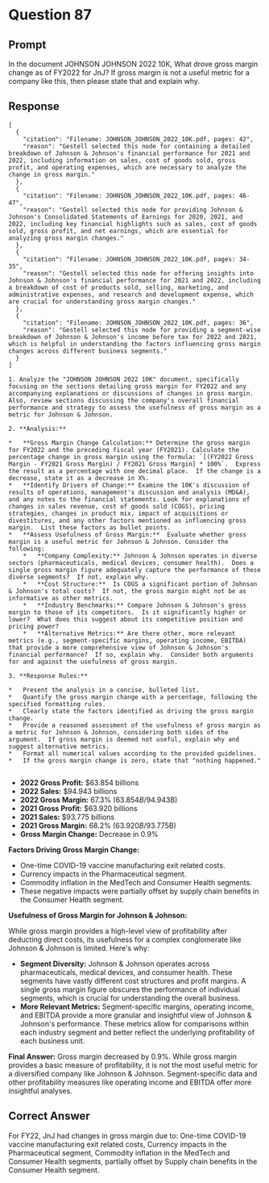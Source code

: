 # Question 87

## Prompt

In the document JOHNSON JOHNSON 2022 10K, What drove gross margin change as of FY2022 for JnJ? If gross margin is not a useful metric for a company like this, then please state that and explain why.

## Response

```results
[
  {
    "citation": "Filename: JOHNSON_JOHNSON_2022_10K.pdf, pages: 42",
    "reason": "Gestell selected this node for containing a detailed breakdown of Johnson & Johnson's financial performance for 2021 and 2022, including information on sales, cost of goods sold, gross profit, and operating expenses, which are necessary to analyze the change in gross margin."
  },
  {
    "citation": "Filename: JOHNSON_JOHNSON_2022_10K.pdf, pages: 46-47",
    "reason": "Gestell selected this node for providing Johnson & Johnson's Consolidated Statements of Earnings for 2020, 2021, and 2022, including key financial highlights such as sales, cost of goods sold, gross profit, and net earnings, which are essential for analyzing gross margin changes."
  },
  {
    "citation": "Filename: JOHNSON_JOHNSON_2022_10K.pdf, pages: 34-35",
    "reason": "Gestell selected this node for offering insights into Johnson & Johnson's financial performance for 2021 and 2022, including a breakdown of cost of products sold, selling, marketing, and administrative expenses, and research and development expense, which are crucial for understanding gross margin changes."
  },
  {
    "citation": "Filename: JOHNSON_JOHNSON_2022_10K.pdf, pages: 36",
    "reason": "Gestell selected this node for providing a segment-wise breakdown of Johnson & Johnson's income before tax for 2022 and 2021, which is helpful in understanding the factors influencing gross margin changes across different business segments."
  }
]
```

```cot
1. Analyze the "JOHNSON JOHNSON 2022 10K" document, specifically focusing on the sections detailing gross margin for FY2022 and any accompanying explanations or discussions of changes in gross margin.  Also, review sections discussing the company's overall financial performance and strategy to assess the usefulness of gross margin as a metric for Johnson & Johnson.

2. **Analysis:**

*   **Gross Margin Change Calculation:** Determine the gross margin for FY2022 and the preceding fiscal year (FY2021). Calculate the percentage change in gross margin using the formula: `[(FY2022 Gross Margin - FY2021 Gross Margin) / FY2021 Gross Margin] * 100%`.  Express the result as a percentage with one decimal place.  If the change is a decrease, state it as a decrease in X%.
*   **Identify Drivers of Change:** Examine the 10K's discussion of results of operations, management's discussion and analysis (MD&A), and any notes to the financial statements. Look for explanations of changes in sales revenue, cost of goods sold (COGS), pricing strategies, changes in product mix, impact of acquisitions or divestitures, and any other factors mentioned as influencing gross margin.  List these factors as bullet points.
*   **Assess Usefulness of Gross Margin:**  Evaluate whether gross margin is a useful metric for Johnson & Johnson. Consider the following:
    *   **Company Complexity:** Johnson & Johnson operates in diverse sectors (pharmaceuticals, medical devices, consumer health).  Does a single gross margin figure adequately capture the performance of these diverse segments?  If not, explain why.
    *   **Cost Structure:**  Is COGS a significant portion of Johnson & Johnson's total costs?  If not, the gross margin might not be as informative as other metrics.
    *   **Industry Benchmarks:** Compare Johnson & Johnson's gross margin to those of its competitors.  Is it significantly higher or lower?  What does this suggest about its competitive position and pricing power?
    *   **Alternative Metrics:** Are there other, more relevant metrics (e.g., segment-specific margins, operating income, EBITDA) that provide a more comprehensive view of Johnson & Johnson's financial performance?  If so, explain why.  Consider both arguments for and against the usefulness of gross margin.

3. **Response Rules:**

*   Present the analysis in a concise, bulleted list.
*   Quantify the gross margin change with a percentage, following the specified formatting rules.
*   Clearly state the factors identified as driving the gross margin change.
*   Provide a reasoned assessment of the usefulness of gross margin as a metric for Johnson & Johnson, considering both sides of the argument.  If gross margin is deemed not useful, explain why and suggest alternative metrics.
*   Format all numerical values according to the provided guidelines.
*   If the gross margin change is zero, state that "nothing happened."


```

- **2022 Gross Profit:** $63.854 billions
- **2022 Sales:** $94.943 billions
- **2022 Gross Margin:** 67.3% ($63.854B/$94.943B)
- **2021 Gross Profit:** $63.920 billions
- **2021 Sales:** $93.775 billions
- **2021 Gross Margin:** 68.2% ($63.920B/$93.775B)
- **Gross Margin Change:** Decrease in 0.9%

**Factors Driving Gross Margin Change:**

- One-time COVID-19 vaccine manufacturing exit related costs.
- Currency impacts in the Pharmaceutical segment.
- Commodity inflation in the MedTech and Consumer Health segments.
- These negative impacts were partially offset by supply chain benefits in the Consumer Health segment.

**Usefulness of Gross Margin for Johnson & Johnson:**

While gross margin provides a high-level view of profitability after deducting direct costs, its usefulness for a complex conglomerate like Johnson & Johnson is limited. Here's why:

- **Segment Diversity:** Johnson & Johnson operates across pharmaceuticals, medical devices, and consumer health. These segments have vastly different cost structures and profit margins. A single gross margin figure obscures the performance of individual segments, which is crucial for understanding the overall business.
- **More Relevant Metrics:** Segment-specific margins, operating income, and EBITDA provide a more granular and insightful view of Johnson & Johnson's performance. These metrics allow for comparisons within each industry segment and better reflect the underlying profitability of each business unit.

**Final Answer:** Gross margin decreased by 0.9%. While gross margin provides a basic measure of profitability, it is not the most useful metric for a diversified company like Johnson & Johnson. Segment-specific data and other profitability measures like operating income and EBITDA offer more insightful analyses.

## Correct Answer

For FY22, JnJ had changes in gross margin due to: One-time COVID-19 vaccine manufacturing exit related costs, Currency impacts in the Pharmaceutical segment, Commodity inflation in the MedTech and Consumer Health segments, partially offset by Supply chain benefits in the Consumer Health segment.
